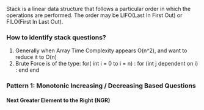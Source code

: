 Stack is a linear data structure that follows a particular order in which the operations are performed. The order may be LIFO(Last In First Out) or FILO(First In Last Out).

### How to identify stack questions?

1. Generally when Array Time Complexity appears O(n^2), and want to reduce it to O(n)
2. Brute Force is of the type:
    for( int i = 0 to i = n) :
        for (int j dependent on i) :
            end
        end

### Pattern 1: Monotonic Increasing / Decreasing Based Questions

#### Next Greater Element to the Right (NGR)

